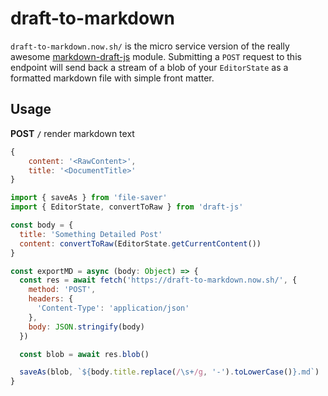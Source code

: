 # draft-to-markdown

`draft-to-markdown.now.sh/` is the micro service version of the really awesome [markdown-draft-js](https://github.com/Rosey/markdown-draft-js) module. Submitting a `POST` request to this endpoint will send back a stream of a blob of your `EditorState` as a formatted markdown file with simple front matter.

## Usage

**POST** __`/`__ render markdown text

```javascript
{
    content: '<RawContent>',
    title: '<DocumentTitle>'
}
```

```javascript
import { saveAs } from 'file-saver'
import { EditorState, convertToRaw } from 'draft-js'

const body = {
  title: 'Something Detailed Post'
  content: convertToRaw(EditorState.getCurrentContent())
}

const exportMD = async (body: Object) => {
  const res = await fetch('https://draft-to-markdown.now.sh/', {
    method: 'POST',
    headers: {
      'Content-Type': 'application/json'
    },
    body: JSON.stringify(body)
  })

  const blob = await res.blob()

  saveAs(blob, `${body.title.replace(/\s+/g, '-').toLowerCase()}.md`)
}
```
